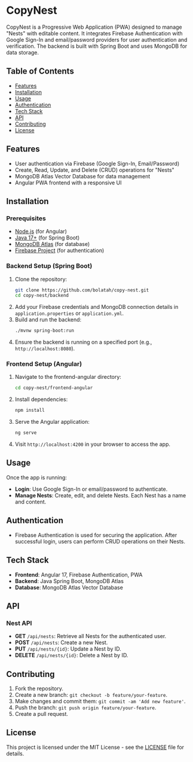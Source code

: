 
# CopyNest

CopyNest is a Progressive Web Application (PWA) designed to manage "Nests" with editable content. It integrates Firebase Authentication with Google Sign-In and email/password providers for user authentication and verification. The backend is built with Spring Boot and uses MongoDB for data storage.

## Table of Contents
- [Features](#features)
- [Installation](#installation)
- [Usage](#usage)
- [Authentication](#authentication)
- [Tech Stack](#tech-stack)
- [API](#api)
- [Contributing](#contributing)
- [License](#license)

## Features
- User authentication via Firebase (Google Sign-In, Email/Password)
- Create, Read, Update, and Delete (CRUD) operations for "Nests"
- MongoDB Atlas Vector Database for data management
- Angular PWA frontend with a responsive UI

## Installation

### Prerequisites
- [Node.js](https://nodejs.org/) (for Angular)
- [Java 17+](https://adoptopenjdk.net/) (for Spring Boot)
- [MongoDB Atlas](https://www.mongodb.com/cloud/atlas) (for database)
- [Firebase Project](https://firebase.google.com/) (for authentication)

### Backend Setup (Spring Boot)
1. Clone the repository:
   ```bash
   git clone https://github.com/bolatah/copy-nest.git
   cd copy-nest/backend
   ```
2. Add your Firebase credentials and MongoDB connection details in `application.properties` or `application.yml`.
3. Build and run the backend:
   ```bash
   ./mvnw spring-boot:run
   ```
4. Ensure the backend is running on a specified port (e.g., `http://localhost:8080`).

### Frontend Setup (Angular)
1. Navigate to the frontend-angular directory:
   ```bash
   cd copy-nest/frontend-angular
   ```
2. Install dependencies:
   ```bash
   npm install
   ```
3. Serve the Angular application:
   ```bash
   ng serve
   ```
4. Visit `http://localhost:4200` in your browser to access the app.

## Usage
Once the app is running:
- **Login**: Use Google Sign-In or email/password to authenticate.
- **Manage Nests**: Create, edit, and delete Nests. Each Nest has a name and content.

## Authentication
- Firebase Authentication is used for securing the application. After successful login, users can perform CRUD operations on their Nests.

## Tech Stack
- **Frontend**: Angular 17, Firebase Authentication, PWA
- **Backend**: Java Spring Boot, MongoDB Atlas
- **Database**: MongoDB Atlas Vector Database

## API

### Nest API
- **GET** `/api/nests`: Retrieve all Nests for the authenticated user.
- **POST** `/api/nests`: Create a new Nest.
- **PUT** `/api/nests/{id}`: Update a Nest by ID.
- **DELETE** `/api/nests/{id}`: Delete a Nest by ID.

## Contributing
1. Fork the repository.
2. Create a new branch: `git checkout -b feature/your-feature`.
3. Make changes and commit them: `git commit -am 'Add new feature'`.
4. Push the branch: `git push origin feature/your-feature`.
5. Create a pull request.

## License
This project is licensed under the MIT License - see the [LICENSE](LICENSE) file for details.
